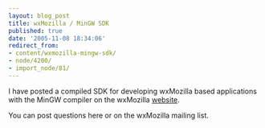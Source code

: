 ```yaml
---
layout: blog_post
title: wxMozilla / MinGW SDK
published: true
date: '2005-11-08 18:34:06'
redirect_from:
- content/wxmozilla-mingw-sdk/
- node/4200/
- import_node/81/
---
```


I have posted a compiled SDK for developing wxMozilla based applications with the MinGW compiler on the wxMozilla [website](http://sourceforge.net/projects/wxmozilla). 

You can post questions here or on the wxMozilla mailing list.
